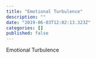 ```yaml
---
title: "Emotional Turbulence"
description: ""
date: "2019-06-03T12:02:13.323Z"
categories: []
published: false
---
```


Emotional Turbulence
